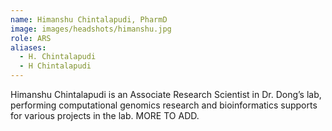 ```yaml
---
name: Himanshu Chintalapudi, PharmD
image: images/headshots/himanshu.jpg
role: ARS
aliases:
  - H. Chintalapudi
  - H Chintalapudi
---
```


Himanshu Chintalapudi is an Associate Research Scientist in Dr. Dong’s lab, performing computational genomics research and bioinformatics supports for various projects in the lab. MORE TO ADD. 



















